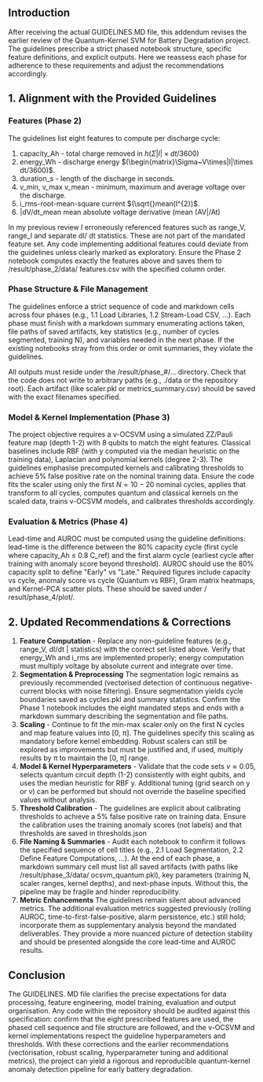 ## Introduction

After receiving the actual GUIDELINES.MD file, this addendum revises the earlier review of the Quantum-Kernel SVM for Battery Degradation project. The guidelines prescribe a strict phased notebook structure, specific feature definitions, and explicit outputs. Here we reassess each phase for adherence to these requirements and adjust the recommendations accordingly.

## 1. Alignment with the Provided Guidelines

### Features (Phase 2)

The guidelines list eight features to compute per discharge cycle:

1.  capacity_Ah - total charge removed in $h(\Sigma|I|\times dt/3600)$
2.  energy_Wh - discharge energy $(\begin{matrix}\Sigma~V\times|I|\times dt/3600)$.
3.  duration_s - length of the discharge in seconds.
4.  v_min, v_max v_mean - minimum, maximum and average voltage over the discharge.
5.  i_rms-root-mean-square current $(\sqrt{}mean(I^{2})$.
6.  |dV/dt_mean mean absolute voltage derivative (mean (AV|/At)

In my previous review I erroneously referenced features such as range_V, range_I and separate dI/ dt statistics. These are not part of the mandated feature set. Any code implementing additional features could deviate from the guidelines unless clearly marked as exploratory. Ensure the Phase 2 notebook computes exactly the features above and saves them to /result/phase_2/data/ features.csv with the specified column order.

### Phase Structure & File Management

The guidelines enforce a strict sequence of code and markdown cells across four phases (e.g., 1.1 Load Libraries, 1.2 Stream-Load CSV, ...). Each phase must finish with a markdown summary enumerating actions taken, file paths of saved artifacts, key statistics (e.g., number of cycles segmented, training N), and variables needed in the next phase. If the existing notebooks stray from this order or omit summaries, they violate the guidelines.

All outputs must reside under the /result/phase_#/... directory. Check that the code does not write to arbitrary paths (e.g., ./data or the repository root). Each artifact (like scaler.pkl or metrics_summary.csv) should be saved with the exact filenames specified.

### Model & Kernel Implementation (Phase 3)

The project objective requires a v-OCSVM using a simulated ZZ/Pauli feature map (depth 1-2) with 8 qubits to match the eight features. Classical baselines include RBF (with y computed via the median heuristic on the training data), Laplacian and polynomial kernels (degree 2-3). The guidelines emphasise precomputed kernels and calibrating thresholds to achieve 5% false positive rate on the nominal training data. Ensure the code fits the scaler using only the first $N=10-20$ nominal cycles, applies that transform to all cycles, computes quantum and classical kernels on the scaled data, trains v-OCSVM models, and calibrates thresholds accordingly.

### Evaluation & Metrics (Phase 4)

Lead-time and AUROC must be computed using the guideline definitions: lead-time is the difference between the 80% capacity cycle (first cycle where capacity_Ah ≤ 0.8 C_ref) and the first alarm cycle (earliest cycle after training with anomaly score beyond threshold). AUROC should use the 80% capacity split to define "Early" vs "Late." Required figures include capacity vs cycle, anomaly score vs cycle (Quantum vs RBF), Gram matrix heatmaps, and Kernel-PCA scatter plots. These should be saved under / result/phase_4/plot/.

## 2. Updated Recommendations & Corrections

1.  **Feature Computation** - Replace any non-guideline features (e.g., range_V, dI/dt | statistics) with the correct set listed above. Verify that energy_Wh and i_rms are implemented properly; energy computation must multiply voltage by absolute current and integrate over time.
2.  **Segmentation & Preprocessing** The segmentation logic remains as previously recommended (vectorised detection of continuous negative-current blocks with noise filtering). Ensure segmentation yields cycle boundaries saved as cycles.pkl and summary statistics. Confirm the Phase 1 notebook includes the eight mandated steps and ends with a markdown summary describing the segmentation and file paths.
3.  **Scaling** - Continue to fit the min-max scaler only on the first N cycles and map feature values into [0, π]. The guidelines specify this scaling as mandatory before kernel embedding. Robust scalers can still be explored as improvements but must be justified and, if used, multiply results by π to maintain the [0, π] range.
4.  **Model & Kernel Hyperparameters** - Validate that the code sets $v\approx0.05$, selects quantum circuit depth (1-2) consistently with eight qubits, and uses the median heuristic for RBF y. Additional tuning (grid search on y or v) can be performed but should not override the baseline specified values without analysis.
5.  **Threshold Calibration** - The guidelines are explicit about calibrating thresholds to achieve a 5% false positive rate on training data. Ensure the calibration uses the training anomaly scores (not labels) and that thresholds are saved in thresholds.json
6.  **File Naming & Summaries** - Audit each notebook to confirm it follows the specified sequence of cell titles (e.g., 2.1 Load Segmentation, 2.2 Define Feature Computations, ...). At the end of each phase, a markdown summary cell must list all saved artifacts (with paths like /result/phase_3/data/ ocsvm_quantum.pkl), key parameters (training N, scaler ranges, kernel depths), and next-phase inputs. Without this, the pipeline may be fragile and hinder reproducibility.
7.  **Metric Enhancements** The guidelines remain silent about advanced metrics. The additional evaluation metrics suggested previously (rolling AUROC, time-to-first-false-positive, alarm persistence, etc.) still hold; incorporate them as supplementary analysis beyond the mandated deliverables. They provide a more nuanced picture of detection stability and should be presented alongside the core lead-time and AUROC results.

## Conclusion

The GUIDELINES. MD file clarifies the precise expectations for data processing, feature engineering, model training, evaluation and output organisation. Any code within the repository should be audited against this specification: confirm that the eight prescribed features are used, the phased cell sequence and file structure are followed, and the v-OCSVM and kernel implementations respect the guideline hyperparameters and thresholds. With these corrections and the earlier recommendations (vectorisation, robust scaling, hyperparameter tuning and additional metrics), the project can yield a rigorous and reproducible quantum-kernel anomaly detection pipeline for early battery degradation.